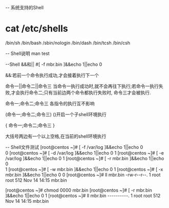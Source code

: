 -- 系统支持的Shell
# cat /etc/shells
/bin/sh
/bin/bash
/sbin/nologin
/bin/dash
/bin/tcsh
/bin/csh

-- Shell说明
man test

--Shell &&和||
#[ -f mbr.bin ]&&echo 1||echo 0

&&:若前一个命令执行成功,才会接着执行下一个

命令一||命令二||命令三
当命令一执行成功时,就不会再往下执行;若命令一执行失败,才会执行命令二;只有当前边两个命令都执行失败时,
命令三才会被执行.

命令一;命令二;命令三
各指令的执行互不影响

(命令一;命令二;命令三)
()开启一个子shell环境执行

{ 命令一;命令二;命令三 }

大括号两边有一个以上空格,在当前的shell环境执行

-- Shell文件测试
[root@centos ~]# [ -f /var/log ]&&echo 1||echo 0       
0
[root@centos ~]# [ -d /var/log ]&&echo 1||echo 0 
1
[root@centos ~]# [ -e /var/log ]&&echo 1||echo 0 
1
[root@centos ~]# [ -r mbr.bin ]&&echo 1||echo 0        
1
[root@centos ~]# [ -w mbr.bin ]&&echo 1||echo 0 
1
[root@centos ~]# [ -x mbr.bin ]&&echo 1||echo 0 
0
[root@centos ~]# ll mbr.bin 
-rw-r--r--. 1 root root 512 Nov 14 14:15 mbr.bin

[root@centos ~]# chmod 0000 mbr.bin 
[root@centos ~]# [ -r mbr.bin ]&&echo 1||echo 0
1
[root@centos ~]# ll mbr.bin 
----------. 1 root root 512 Nov 14 14:15 mbr.bin
